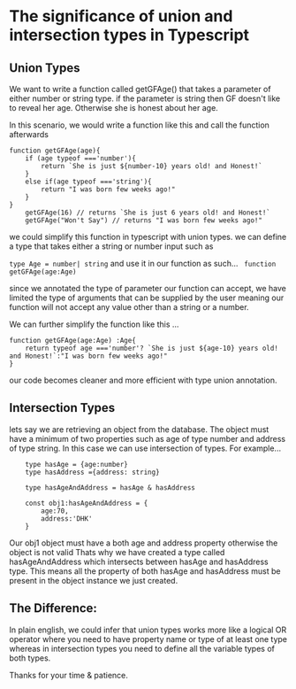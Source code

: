 # The significance of union and intersection types in Typescript


## Union Types
We want to write a function called getGFAge() that takes a parameter of either number or string type. 
if the parameter is string then GF doesn't like to reveal her age. Otherwise she is honest about her age.

In this scenario, we would write a function like this and call the function afterwards 

``` 
function getGFAge(age){
    if (age typeof ==='number'){
        return `She is just ${number-10} years old! and Honest!`
    }
    else if(age typeof ==='string'){
        return "I was born few weeks ago!"
    }
} 
    getGFAge(16) // returns `She is just 6 years old! and Honest!`
    getGFAge("Won't Say") // returns "I was born few weeks ago!"
```

we could simplify this function in typescript with union types. we can define a type that 
takes either a string or number input such as 

``` type Age = number| string ```
and use it in our function as such...
   ``` function getGFAge(age:Age)```

since we annotated the type of parameter our function can accept, we have limited the type of arguments that can be supplied by the user meaning our function will not accept any value other than a string or a number.

We can further simplify the function like this ...

``` 
function getGFAge(age:Age) :Age{
    return typeof age ==='number'? `She is just ${age-10} years old! and Honest!`:"I was born few weeks ago!"
} 
```

our code becomes cleaner and more efficient with type union annotation. 

## Intersection Types

lets say we are retrieving an object from the database. The object must have a minimum of two properties such as
age of type number and address of type string. In this case we can use intersection of types. For example...

```
    type hasAge = {age:number}
    type hasAddress ={address: string}

    type hasAgeAndAddress = hasAge & hasAddress

    const obj1:hasAgeAndAddress = {
        age:70,
        address:'DHK'
    }
```
Our  obj1 object must have a both age and address property otherwise the object is not valid
Thats why we have created a type called hasAgeAndAddress which intersects between hasAge and hasAddress type. This means all
the property of both hasAge and hasAddress must be present in the object instance we just created.

## The Difference:
In plain english, we could infer that union types works more like a logical OR operator where
you need to have property name or type of at least one type whereas in intersection types you need to define all the variable types of both types. 

Thanks for your time & patience.
